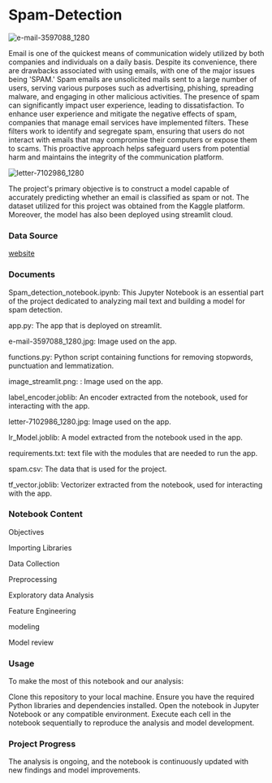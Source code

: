 # **Spam-Detection**
![e-mail-3597088_1280](https://github.com/Tshifhumulo10/Spam-Detection/assets/115041717/84e1628c-1d21-4498-bc5a-f09d1c8a6338)

Email is one of the quickest means of communication widely utilized by both companies and individuals on a daily basis. Despite its convenience, there are drawbacks associated with using emails, with one of the major issues being 'SPAM.' Spam emails are unsolicited mails sent to a large number of users, serving various purposes such as advertising, phishing, spreading malware, and engaging in other malicious activities. The presence of spam can significantly impact user experience, leading to dissatisfaction. To enhance user experience and mitigate the negative effects of spam, companies that manage email services have implemented filters. These filters work to identify and segregate spam, ensuring that users do not interact with emails that may compromise their computers or expose them to scams. This proactive approach helps safeguard users from potential harm and maintains the integrity of the communication platform.

![letter-7102986_1280](https://github.com/Tshifhumulo10/Spam-Detection/assets/115041717/7a1807b7-26c8-498e-947b-0701ecaaba73)

The project's primary objective is to construct a model capable of accurately predicting whether an email is classified as spam or not. The dataset utilized for this project was obtained from the Kaggle platform. Moreover, the model has also been deployed using streamlit cloud. 

### Data Source

[website](https://www.kaggle.com/datasets/shantanudhakadd/email-spam-detection-dataset-classification)

### Documents

Spam_detection_notebook.ipynb: This Jupyter Notebook is an essential part of the project dedicated to analyzing mail text and building a model for spam detection.

app.py: The app that is  deployed on streamlit.

e-mail-3597088_1280.jpg: Image used on the app.

functions.py: Python script containing functions for removing stopwords, punctuation and lemmatization.

image_streamlit.png: : Image used on the app. 

label_encoder.joblib: An encoder extracted from the notebook, used for interacting with the app.

letter-7102986_1280.jpg: Image used on the app.

lr_Model.joblib: A model extracted from the notebook used in the app.

requirements.txt: text file with the modules that are needed to run the app.

spam.csv: The data that is used for the project.

tf_vector.joblib: Vectorizer extracted from the notebook, used for interacting with the app.

### Notebook Content

Objectives

Importing Libraries

Data Collection

Preprocessing

Exploratory data Analysis

Feature Engineering

modeling

Model review

### Usage

To make the most of this notebook and our analysis:

Clone this repository to your local machine.
Ensure you have the required Python libraries and dependencies installed.
Open the notebook in Jupyter Notebook or any compatible environment.
Execute each cell in the notebook sequentially to reproduce the analysis and model development.

### Project Progress
The analysis is ongoing, and the notebook is continuously updated with new findings and model improvements.
